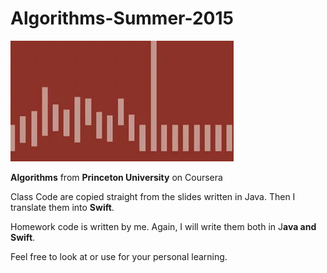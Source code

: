# Algorithms-Summer-2015

![image](Images/Course-screenshot.png)

**Algorithms** from **Princeton University** on Coursera

Class Code are copied straight from the slides written in Java. Then I translate them into **Swift**.

Homework code is written by me. Again, I will write them both in J**ava and Swift**. 

Feel free to look at or use for your personal learning.

